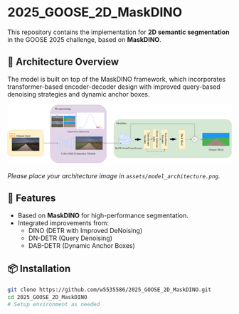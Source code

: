 # 2025_GOOSE_2D_MaskDINO

This repository contains the implementation for **2D semantic segmentation** in the GOOSE 2025 challenge, based on **MaskDINO**.

## 🔧 Architecture Overview

The model is built on top of the MaskDINO framework, which incorporates transformer-based encoder-decoder design with improved query-based denoising strategies and dynamic anchor boxes.

<p align="center">
  <img src="assets/maskdino++.drawio.png" alt="Model Architecture" width="700"/>
</p>

*Please place your architecture image in `assets/model_architecture.png`.*

## 🚀 Features

- Based on **MaskDINO** for high-performance segmentation.
- Integrated improvements from:
  - DINO (DETR with Improved DeNoising)
  - DN-DETR (Query Denoising)
  - DAB-DETR (Dynamic Anchor Boxes)

## 📦 Installation

```bash
git clone https://github.com/w5535586/2025_GOOSE_2D_MaskDINO.git
cd 2025_GOOSE_2D_MaskDINO
# Setup environment as needed
